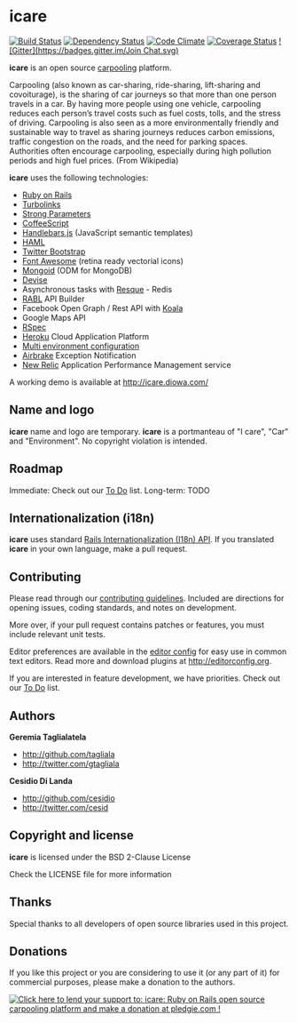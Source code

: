 # icare
[![Build Status](https://secure.travis-ci.org/diowa/icare.svg?branch=master)](https://travis-ci.org/diowa/icare) [![Dependency Status](https://gemnasium.com/diowa/icare.svg)](https://gemnasium.com/diowa/icare) [![Code Climate](https://codeclimate.com/github/diowa/icare/badges/gpa.svg)](https://codeclimate.com/github/diowa/icare) [![Coverage Status](https://img.shields.io/coveralls/diowa/icare.svg?branch=master)](https://coveralls.io/r/diowa/icare?branch=master) 
[![Gitter](https://badges.gitter.im/Join Chat.svg)](https://gitter.im/diowa/icare?utm_source=badge&utm_medium=badge&utm_campaign=pr-badge)

**icare** is an open source [carpooling](http://en.wikipedia.org/wiki/Carpool) platform.

Carpooling (also known as car-sharing, ride-sharing, lift-sharing and covoiturage), is the sharing of car journeys so that more than one person travels in a car.
By having more people using one vehicle, carpooling reduces each person’s travel costs such as fuel costs, tolls, and the stress of driving. Carpooling is also seen as a more environmentally friendly and sustainable way to travel as sharing journeys reduces carbon emissions, traffic congestion on the roads, and the need for parking spaces. Authorities often encourage carpooling, especially during high pollution periods and high fuel prices. (From Wikipedia)

**icare** uses the following technologies:

* [Ruby on Rails][1]
* [Turbolinks][2]
* [Strong Parameters][18]
* [CoffeeScript][3]
* [Handlebars.js][4] (JavaScript semantic templates)
* [HAML][5]
* [Twitter Bootstrap][6]
* [Font Awesome][7] (retina ready vectorial icons)
* [Mongoid][8] (ODM for MongoDB)
* [Devise][19]
* Asynchronous tasks with [Resque][9] - Redis
* [RABL][10] API Builder
* Facebook Open Graph / Rest API with [Koala][11]
* Google Maps API
* [RSpec][12]
* [Heroku][14] Cloud Application Platform
* [Multi environment configuration][15]
* [Airbrake][16] Exception Notification
* [New Relic][17] Application Performance Management service

 [1]: http://rubyonrails.org/
 [2]: http://github.com/rails/turbolinks
 [3]: http://coffeescript.org/
 [4]: http://handlebarsjs.com/
 [5]: http://haml.info/
 [6]: http://getbootstrap.com
 [7]: http://fontawesome.io
 [8]: http://mongoid.org/en/mongoid/index.html
 [9]: http://github.com/defunkt/resque
 [10]: http://github.com/nesquena/rabl
 [11]: http://github.com/arsduo/koala
 [12]: http://rspec.info/
 [14]: http://www.heroku.com/
 [15]: http://github.com/lukeredpath/simpleconfig
 [16]: http://github.com/airbrake/airbrake
 [17]: http://newrelic.com/
 [18]: http://github.com/rails/strong_parameters
 [19]: http://github.com/plataformatec/devise

A working demo is available at http://icare.diowa.com/



## Name and logo

**icare** name and logo are temporary. **icare** is a portmanteau of "I care", "Car" and "Environment". No copyright violation is intended.



## Roadmap

Immediate: Check out our [To Do](http://github.com/diowa/icare/wiki/To-Do) list.
Long-term: TODO



## Internationalization (i18n)

**icare** uses standard [Rails Internationalization (I18n) API](http://guides.rubyonrails.org/i18n.html). If you translated **icare** in your own language, make a pull request.



## Contributing

Please read through our [contributing guidelines](CONTRIBUTING.md). Included are directions for opening issues, coding standards, and notes on development.

More over, if your pull request contains patches or features, you must include relevant unit tests.

Editor preferences are available in the [editor config](.editorconfig) for easy use in common text editors. Read more and download plugins at <http://editorconfig.org>.

If you are interested in feature development, we have priorities. Check out our [To Do](http://github.com/diowa/icare/wiki/To-Do) list.



## Authors

**Geremia Taglialatela**

+ http://github.com/tagliala
+ http://twitter.com/gtagliala

**Cesidio Di Landa**

+ http://github.com/cesidio
+ http://twitter.com/cesid



## Copyright and license

**icare** is licensed under the BSD 2-Clause License

Check the LICENSE file for more information



## Thanks

Special thanks to all developers of open source libraries used in this project.



## Donations

If you like this project or you are considering to use it (or any part of it) for commercial purposes, please make a donation to the authors.

[![Click here to lend your support to: icare: Ruby on Rails open source carpooling platform and make a donation at pledgie.com !](https://pledgie.com/campaigns/18177.png?skin_name=chrome)](https://pledgie.com/campaigns/18177)
